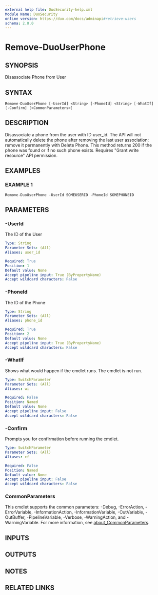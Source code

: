 ```yaml
---
external help file: DuoSecurity-help.xml
Module Name: DuoSecurity
online version: https://duo.com/docs/adminapi#retrieve-users
schema: 2.0.0
---
```


# Remove-DuoUserPhone

## SYNOPSIS
Disassociate Phone from User

## SYNTAX

```
Remove-DuoUserPhone [-UserId] <String> [-PhoneId] <String> [-WhatIf] [-Confirm] [<CommonParameters>]
```

## DESCRIPTION
Disassociate a phone from the user with ID user_id.
The API will not automatically delete the phone after removing the last user association; remove it permanently with Delete Phone.
This method returns 200 if the phone was found or if no such phone exists.
Requires "Grant write resource" API permission.

## EXAMPLES

### EXAMPLE 1
```
Remove-DuoUserPhone -UserId SOMEUSERID -PhoneId SOMEPHONEID
```

## PARAMETERS

### -UserId
The ID of the User

```yaml
Type: String
Parameter Sets: (All)
Aliases: user_id

Required: True
Position: 1
Default value: None
Accept pipeline input: True (ByPropertyName)
Accept wildcard characters: False
```

### -PhoneId
The ID of the Phone

```yaml
Type: String
Parameter Sets: (All)
Aliases: phone_id

Required: True
Position: 2
Default value: None
Accept pipeline input: True (ByPropertyName)
Accept wildcard characters: False
```

### -WhatIf
Shows what would happen if the cmdlet runs.
The cmdlet is not run.

```yaml
Type: SwitchParameter
Parameter Sets: (All)
Aliases: wi

Required: False
Position: Named
Default value: None
Accept pipeline input: False
Accept wildcard characters: False
```

### -Confirm
Prompts you for confirmation before running the cmdlet.

```yaml
Type: SwitchParameter
Parameter Sets: (All)
Aliases: cf

Required: False
Position: Named
Default value: None
Accept pipeline input: False
Accept wildcard characters: False
```

### CommonParameters
This cmdlet supports the common parameters: -Debug, -ErrorAction, -ErrorVariable, -InformationAction, -InformationVariable, -OutVariable, -OutBuffer, -PipelineVariable, -Verbose, -WarningAction, and -WarningVariable. For more information, see [about_CommonParameters](http://go.microsoft.com/fwlink/?LinkID=113216).

## INPUTS

## OUTPUTS

## NOTES

## RELATED LINKS

